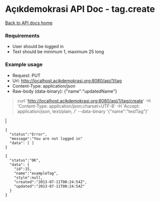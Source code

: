 # Açıkdemokrasi API Doc - tag.create

[Back to API docs home](Home)

### Requirements
- User should be logged in
- Text should be minimum 1, maximum 25 long

### Example usage

- Request: PUT
- Url: http://localhost.acikdemokrasi.org:8080/api/1/tag
- Content-Type: application/json
- Raw-body (data-binary): {"name":"updatedName"}

>    curl 'http://localhost.acikdemokrasi.org:8080/api/1/tag/create' -H 'Content-Type: application/json;charset=UTF-8' -H 'Accept: application/json, text/plain, /' --data-binary '{"name":"testTag"}'

|
```
{
  "status":"Error",
  "message":"You are not logged in"
  "data": [ ]
}
```
```
{
  "status":"OK",
  "data": {
    "id":15,
    "name":"exampleTag",
    "style":null,
    "created":"2013-07-11T00:24:54Z",
    "updated":"2013-07-11T00:24:54Z"
  }
}
```